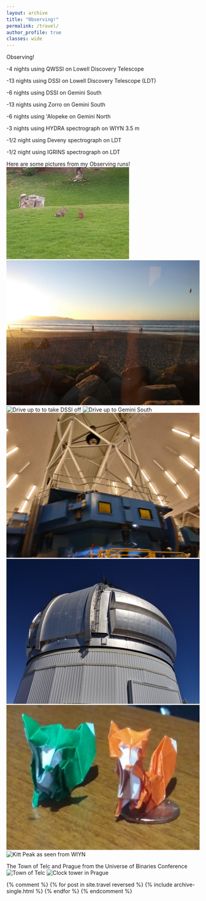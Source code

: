 ```yaml
---
layout: archive
title: "Observing!"
permalink: /travel/
author_profile: true
classes: wide
---
```


Observing!

-4 nights using QWSSI on Lowell Discovery Telescope

-13 nights using DSSI on Lowell Discovery Telescope (LDT)

-6 nights using DSSI on Gemini South

-13 nights using Zorro on Gemini South

-6 nights using 'Alopeke on Gemini North

-3 nights using HYDRA spectrograph on WIYN 3.5 m

-1/2 night using Deveny spectrograph on LDT

-1/2 night using IGRINS spectrograph on LDT


Here are some pictures from my Observing runs!
<img src="../images/1540756255943.jpg" alt="Bunnies at Gemini South" class="Left">
<img src="../images/20181103_195111.jpg" alt="La Serena Beach" class="right">
<img src="../images/20181104_113201.jpg" alt="Drive up to to take DSSI off" class="Left">
<img src="../images/20181104_113813.jpg" alt="Drive up to Gemini South" class="right">
<img src="../images/20181105_104411_HDR.jpg" alt="Gemini South Telescope" class="Left">
<img src="../images/20181105_103203_HDR.jpg" alt="DSSI!" class="right">
<img src="../images/20191014_010008_HDR.jpg" alt="'Alopeke and Zorro at Gemini North!" class="Left">
<img src="../images/20190324_153035_HDR.jpg" alt="Kitt Peak as seen from WIYN" class="right">

The Town of Telc and Prague from the Universe of Binaries Conference
<img src="../images/20190911_133101_HDR.jpg" alt="Town of Telc" class="Left">
<img src="../images/20190906_114143_HDR.jpg" alt="Clock tower in Prague" class="right">


{% comment %}
{% for post in site.travel reversed %}
  {% include archive-single.html %}
{% endfor %}
{% endcomment %}
